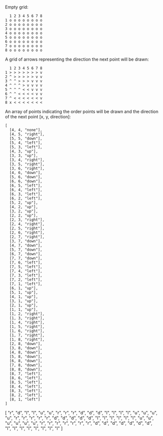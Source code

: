Empty grid:

```
  1 2 3 4 5 6 7 8
1 o o o o o o o o
2 o o o o o o o o
3 o o o o o o o o
4 o o o o o o o o
5 o o o o o o o o
6 o o o o o o o o
7 o o o o o o o o
8 o o o o o o o o
```

A grid of arrows representing the direction the next point will be drawn:

```
  1 2 3 4 5 6 7 8
1 > > > > > > > v
2 ^ > > > > > v v
3 ^ ^ > > > v v v
4 ^ ^ ^ > v v v v
5 ^ ^ ^ < < v v v
6 ^ ^ < < < < v v
7 ^ < < < < < < v
8 x < < < < < < <
```

An array of points indicating the order points will be drawn and the direction of the next point [x, y, direction]:

```
[
  [4, 4, "none"],
  [4, 5, "right"],
  [5, 5, "down"],
  [5, 4, "left"],
  [5, 3, "left"],
  [4, 3, "up"],
  [3, 3, "up"],
  [3, 4, "right"],
  [3, 5, "right"],
  [3, 6, "right"],
  [4, 6, "down"],
  [5, 6, "down"],
  [6, 6, "down"],
  [6, 5, "left"],
  [6, 4, "left"],
  [6, 3, "left"],
  [6, 2, "left"],
  [5, 2, "up"],
  [4, 2, "up"],
  [3, 2, "up"],
  [2, 2, "up"],
  [2, 3, "right"],
  [2, 4, "right"],
  [2, 5, "right"],
  [2, 6, "right"],
  [2, 7, "right"],
  [3, 7, "down"],
  [4, 7, "down"],
  [5, 7, "down"],
  [6, 7, "down"],
  [7, 7, "down"],
  [7, 6, "left"],
  [7, 5, "left"],
  [7, 4, "left"],
  [7, 3, "left"],
  [7, 2, "left"],
  [7, 1, "left"],
  [6, 1, "up"],
  [5, 1, "up"],
  [4, 1, "up"],
  [3, 1, "up"],
  [2, 1, "up"],
  [1, 1, "up"],
  [1, 2, "right"],
  [1, 3, "right"],
  [1, 4, "right"],
  [1, 5, "right"],
  [1, 6, "right"],
  [1, 7, "right"],
  [1, 8, "right"],
  [2, 8, "down"],
  [3, 8, "down"],
  [4, 8, "down"],
  [5, 8, "down"],
  [6, 8, "down"],
  [7, 8, "down"],
  [8, 8, "down"],
  [8, 7, "left"],
  [8, 6, "left"],
  [8, 5, "left"],
  [8, 4, "left"],
  [8, 3, "left"],
  [8, 2, "left"],
  [8, 1, "left"]
]
```


[
  "r",
  "d",
  "l",
  "l",
  "u",
  "u",
  "r",
  "r",
  "r",
  "d",
  "d",
  "d",
  "l",
  "l",
  "l",
  "l",
  "u",
  "u",
  "u",
  "u",
  "r",
  "r",
  "r",
  "r",
  "r",
  "d",
  "d",
  "d",
  "d",
  "d",
  "l",
  "l",
  "l",
  "l",
  "l",
  "l",
  "u",
  "u",
  "u",
  "u",
  "u",
  "u",
  "r",
  "r",
  "r",
  "r",
  "r",
  "r",
  "r",
  "d",
  "d",
  "d",
  "d",
  "d",
  "d",
  "d",
  "l",
  "l",
  "l",
  "l",
  "l",
  "l",
  "l",
  "l"
]